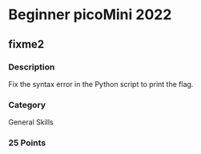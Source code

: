 # Beginner picoMini 2022
## fixme2
### Description
Fix the syntax error in the Python script to print the flag.
### Category
General Skills
### 25 Points

